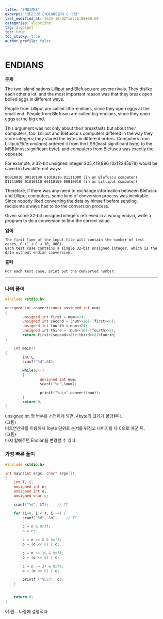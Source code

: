 ```yaml
---
title: "ENDIANS"
excerpt: "알고스팟 ENDIANS문제 C 구현"
last_modified_at: 2020-10-02T16:25:00+09:00
categories: algorithm
tag: algospot
toc: true
toc_sticky: true
author_profile: false
---
```

# ENDIANS
**문제**  

The two island nations Lilliput and Blefuscu are severe rivals. They dislike each other a lot, and the most important reason was that they break open boiled eggs in different ways.

People from Lilliput are called little-endians, since they open eggs at the small end. People from Blefuscu are called big-endians, since they open eggs at the big end.

This argument was not only about their breakfasts but about their computers, too. Lilliput and Blefuscu's computers differed in the way they store integers; they stored the bytes in different orders. Computers from Lilliput(*little-endians*) ordered it from the LSB(least significant byte) to the MSB(most significant byte), and computers from Blefuscu was exactly the opposite.

For example, a 32-bit unsigned integer 305,419,896 (0x12345678) would be saved in two different ways:

	00010010 00110100 01010110 01111000 (in an Blefuscu computer)
	01111000 01010110 00110100 00010010 (in an Lilliput computer)  

Therefore, if there was any need to exchange information between Blefuscu and Lilliput computers, some kind of conversion process was inevitable. Since nobody liked converting the data by himself before sending, recipients always had to do the conversion process.

Given some 32-bit unsigned integers retrieved in a wrong endian, write a program to do a conversion to find the correct value.

**입력**

	The first line of the input file will contain the number of test cases, C (1 ≤ C ≤ 10, 000).  
	Each test case contains a single 32-bit unsigned integer, which is the data without endian conversion.

**출력**

	For each test case, print out the converted number.
	
---
### 나의 풀이

``` c
#include <stdio.h>

unsigned int convert(const unsigned int num)
{
		unsigned int first = num>>24;
		unsigned int second = (num>>16)-(first<<8);
		unsigned int fourth = num<<24;
		unsigned int third = (num<<16)-(fourth>>8);
		return first+(second<<8)+(third>>8)+fourth;
}

	int main()
{
		int C;
		scanf("%d",&C);

		while(C--)
		{
				unsigned int num;
				scanf("%u",&num);

				printf("%u\n",convert(num));
		}
		return 0;
}
```

unsigned int 형 변수를 선언하게 되면, 4byte의 크기가 할당된다.  
(그림)  
비트연산자를 이용해서 1byte 단위로 순서를 뒤집고 나머지를 다 0으로 매꾼 뒤,  
(그림)  
다시 합해주면 Endian을 변경할 수 있다.  
### 가장 빠른 풀이

``` c
#include <stdio.h>

int main(int argc, char* argv[]) 
{
	int T, i;
	unsigned int n;
	unsigned int o;
	unsigned char c;

	scanf("%d", &T);	// TC

	for (i=0; i < T; i ++) {
		scanf("%d", &n);	// TC

		c = n & 0xff;
		o = c;

		c = n >> 8 & 0xff;
		o = (o << 8) | c;

		c = n >> 16 & 0xff;
		o = (o << 8) | c;

		c = n >> 24 & 0xff;
		o = (o << 8) | c;

		printf ("%u\n", o);
	}


	return 0;
}
```

이 뭔... 나중에 설명적자